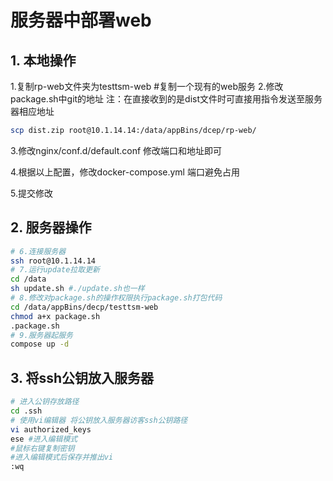 # 服务器中部署web

## 1. 本地操作

1.复制rp-web文件夹为testtsm-web #复制一个现有的web服务
2.修改package.sh中git的地址
注：在直接收到的是dist文件时可直接用指令发送至服务器相应地址

```sh
scp dist.zip root@10.1.14.14:/data/appBins/dcep/rp-web/
```

3.修改nginx/conf.d/default.conf  修改端口和地址即可

4.根据以上配置，修改docker-compose.yml 端口避免占用

5.提交修改

## 2. 服务器操作

```sh
# 6.连接服务器
ssh root@10.1.14.14
# 7.运行update拉取更新
cd /data
sh update.sh #./update.sh也一样
# 8.修改对package.sh的操作权限执行package.sh打包代码
cd /data/appBins/decp/testtsm-web
chmod a+x package.sh
.package.sh
# 9.服务器起服务
compose up -d
```

## 3. 将ssh公钥放入服务器

```sh
# 进入公钥存放路径
cd .ssh
# 使用vi编辑器 将公钥放入服务器访客ssh公钥路径
vi authorized_keys 
ese #进入编辑模式
#鼠标右键复制密钥
#进入编辑模式后保存并推出vi
:wq 
```